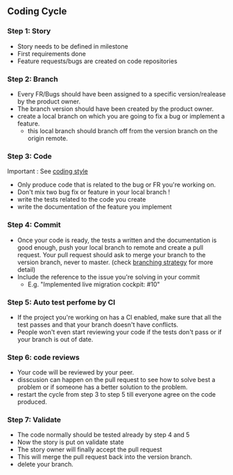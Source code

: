## Coding Cycle

### Step 1: Story

- Story needs to be defined in milestone
- First requirements done
- Feature requests/bugs are created on code repositories


### Step 2: Branch

- Every FR/Bugs should have been assigned to a specific version/realease by the product owner.
- The branch version should have been created by the product owner.
- create a local branch on which you are going to fix a bug or implement a feature.
  - this local branch should branch off from the version branch on the origin remote.


### Step 3: Code

Important : See [coding style](CodingStyle.md)

- Only produce code that is related to the bug or FR you're working on.
- Don't mix two bug fix or feature in your local branch !
- write the tests related to the code you create
- write the documentation of the feature you implement

### Step 4: Commit

- Once your code is ready, the tests a written and the documentation is good enough, push your local branch to remote and create a pull request. Your pull request should ask to merge your branch to the version branch, never to master. (check [branching strategy](prodorg_branching_strategies.md) for more detail)
- Include the reference to the issue you're solving in your commit
  - E.g. "Implemented live migration cockpit: #10"

### Step 5: Auto test perfome by CI
- If the project you're working on has a CI enabled, make sure that all the test passes and that your branch doesn't have conflicts.
- People won't even start reviewing your code if the tests don't pass or if your branch is out of date.

### Step 6: code reviews
- Your code will be reviewed by your peer.
- disscusion can happen on the pull request to see how to solve best a problem or if someone has a better solution to the problem.
- restart the cycle from step 3 to step 5 till everyone agree on the code produced.

### Step 7: Validate

- The code normally should be tested already by step 4 and 5
- Now the story is put on validate state
- The story owner will finally accept the pull request
- This will merge the pull request back into the version branch.
- delete your branch.
